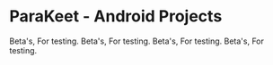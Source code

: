 # ParaKeet - Android Projects
Beta's, For testing. 
 Beta's, For testing.
  Beta's, For testing.
   Beta's, For testing.
